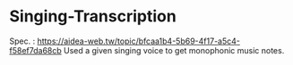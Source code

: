 # Singing-Transcription
Spec. : https://aidea-web.tw/topic/bfcaa1b4-5b69-4f17-a5c4-f58ef7da68cb
Used a given singing voice to get monophonic music notes.
